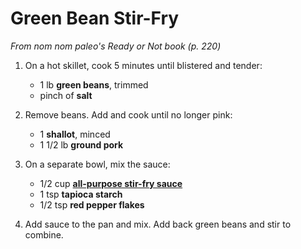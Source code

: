 # Green Bean Stir-Fry

_From nom nom paleo's Ready or Not book (p. 220)_

1. On a hot skillet, cook 5 minutes until blistered and tender:
	
    - 1 lb **green beans**, trimmed
    - pinch of **salt**

2. Remove beans. Add and cook until no longer pink:

    - 1 **shallot**, minced
    - 1 1/2 lb **ground pork**

3. On a separate bowl, mix the sauce:

	- 1/2 cup **[all-purpose stir-fry sauce](/sauces/all-purpose-stir-fry-sauce.md)**
    - 1 tsp **tapioca starch**
    - 1/2 tsp **red pepper flakes**

4. Add sauce to the pan and mix. Add back green beans and stir to combine.
